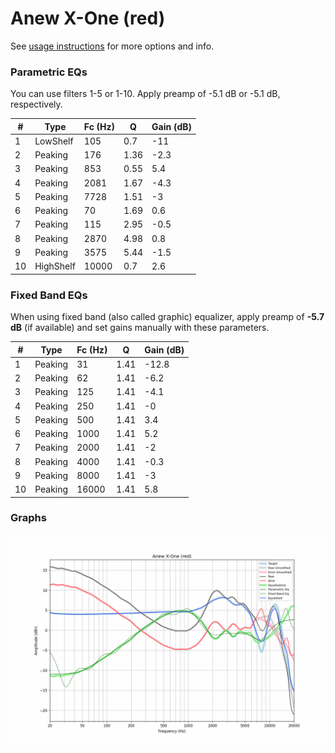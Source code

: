 # Anew X-One (red)
See [usage instructions](https://github.com/jaakkopasanen/AutoEq#usage) for more options and info.

### Parametric EQs
You can use filters 1-5 or 1-10. Apply preamp of -5.1 dB or -5.1 dB, respectively.

|   # | Type      |   Fc (Hz) |    Q |   Gain (dB) |
|-----|-----------|-----------|------|-------------|
|   1 | LowShelf  |       105 | 0.7  |       -11   |
|   2 | Peaking   |       176 | 1.36 |        -2.3 |
|   3 | Peaking   |       853 | 0.55 |         5.4 |
|   4 | Peaking   |      2081 | 1.67 |        -4.3 |
|   5 | Peaking   |      7728 | 1.51 |        -3   |
|   6 | Peaking   |        70 | 1.69 |         0.6 |
|   7 | Peaking   |       115 | 2.95 |        -0.5 |
|   8 | Peaking   |      2870 | 4.98 |         0.8 |
|   9 | Peaking   |      3575 | 5.44 |        -1.5 |
|  10 | HighShelf |     10000 | 0.7  |         2.6 |

### Fixed Band EQs
When using fixed band (also called graphic) equalizer, apply preamp of **-5.7 dB** (if available) and set gains manually with these parameters.

|   # | Type    |   Fc (Hz) |    Q |   Gain (dB) |
|-----|---------|-----------|------|-------------|
|   1 | Peaking |        31 | 1.41 |       -12.8 |
|   2 | Peaking |        62 | 1.41 |        -6.2 |
|   3 | Peaking |       125 | 1.41 |        -4.1 |
|   4 | Peaking |       250 | 1.41 |        -0   |
|   5 | Peaking |       500 | 1.41 |         3.4 |
|   6 | Peaking |      1000 | 1.41 |         5.2 |
|   7 | Peaking |      2000 | 1.41 |        -2   |
|   8 | Peaking |      4000 | 1.41 |        -0.3 |
|   9 | Peaking |      8000 | 1.41 |        -3   |
|  10 | Peaking |     16000 | 1.41 |         5.8 |

### Graphs
![](./Anew%20X-One%20(red).png)
